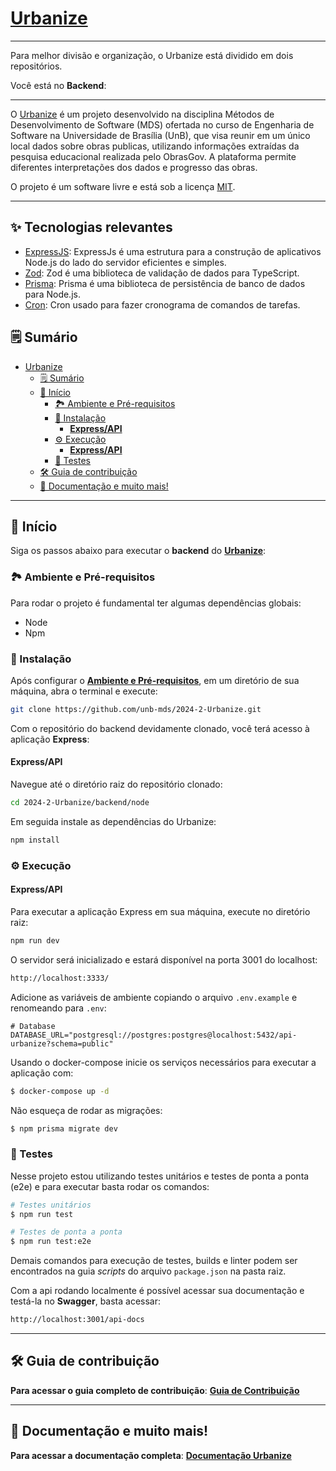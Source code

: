 # [Urbanize](#)

---

Para melhor divisão e organização, o Urbanize está dividido em dois repositórios.

Você está no **Backend**:

---

O [Urbanize](#) é um projeto desenvolvido na disciplina Métodos de Desenvolvimento de Software (MDS) ofertada no curso de Engenharia de Software na Universidade de Brasília (UnB), que visa reunir em um único local dados sobre obras publicas, utilizando informações extraídas da pesquisa educacional realizada pelo ObrasGov. A plataforma permite diferentes interpretações dos dados e progresso das obras.

O projeto é um software livre e está sob a licença [MIT](./LICENSE).

---

## ✨ Tecnologias relevantes

- [ExpressJS](https://expressjs.com/pt-br/): ExpressJs é uma estrutura para a construção de aplicativos Node.js do lado do servidor eficientes e simples.
- [Zod](https://zod.dev): Zod é uma biblioteca de validação de dados para TypeScript.
- [Prisma](https://www.prisma.io/): Prisma é uma biblioteca de persistência de banco de dados para Node.js.
- [Cron](https://www.npmjs.com/package/cron): Cron usado para fazer cronograma de comandos de tarefas.

## 🗒️ Sumário

- [Urbanize](#urbanize)
  - [🗒️ Sumário](#️-sumário)
  - [🏁 Início](#-início)
    - [🏞️ Ambiente e Pré-requisitos](#️-ambiente-e-pré-requisitos)
    - [📲 Instalação](#-instalação)
      - [**Express/API**](#expressapi)
    - [⚙️ Execução](#️-execução)
      - [**Express/API**](#expressapi-1)
    - [🧪 Testes](#️-testes)
  - [🛠️ Guia de contribuição](#️-guia-de-contribuição)
  - [📒 Documentação e muito mais!](#-documentação-e-muito-mais)

---

## 🏁 Início

Siga os passos abaixo para executar o **backend** do [**Urbanize**](#):

### 🏞️ Ambiente e Pré-requisitos

Para rodar o projeto é fundamental ter algumas dependências globais:

- Node
- Npm

### 📲 Instalação

Após configurar o [**Ambiente e Pré-requisitos**](https://unb-mds.github.io/2024-1-EducaMinas-frontend/environment/), em um diretório de sua máquina, abra o terminal e execute:

```bash
git clone https://github.com/unb-mds/2024-2-Urbanize.git
```

Com o repositório do backend devidamente clonado, você terá acesso à aplicação **Express**:

#### **Express/API**

Navegue até o diretório raiz do repositório clonado:

```bash
cd 2024-2-Urbanize/backend/node
```
Em seguida instale as dependências do Urbanize:

```bash
npm install
```

### ⚙️ Execução

#### **Express/API**

Para executar a aplicação Express em sua máquina, execute no diretório raiz:

```bash
npm run dev
```
O servidor será inicializado e estará disponível na porta 3001 do localhost:

```bash
http://localhost:3333/
```

Adicione as variáveis de ambiente copiando o arquivo `.env.example` e renomeando para `.env`:

```properties
# Database
DATABASE_URL="postgresql://postgres:postgres@localhost:5432/api-urbanize?schema=public"
```

Usando o docker-compose inicie os serviços necessários para executar a aplicação com:

```bash
$ docker-compose up -d
```

Não esqueça de rodar as migrações:

```bash
$ npm prisma migrate dev
```

### 🧪 Testes

Nesse projeto estou utilizando testes unitários e testes de ponta a ponta (e2e) e para executar basta rodar os comandos:

```bash
# Testes unitários
$ npm run test

# Testes de ponta a ponta
$ npm run test:e2e
```

Demais comandos para execução de testes, builds e linter podem ser encontrados na guia _scripts_  do arquivo `package.json` na pasta raiz.

Com a api rodando localmente é possível acessar sua documentação e testá-la no **Swagger**, basta acessar:

```bash
http://localhost:3001/api-docs
```
---

## 🛠️ Guia de contribuição

**Para acessar o guia completo de contribuição**: [**Guia de Contribuição**](https://unb-mds.github.io/2024-2-Urbanize/)

---

## 📒 Documentação e muito mais!

**Para acessar a documentação completa**: [**Documentação Urbanize**](https://unb-mds.github.io/2024-2-Urbanize/)


